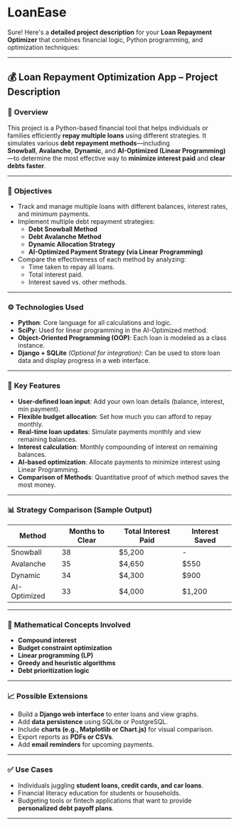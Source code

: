 # LoanEase
Sure! Here's a **detailed project description** for your **Loan Repayment Optimizer** that combines financial logic, Python programming, and optimization techniques:

---

## 💰 Loan Repayment Optimization App – Project Description

### 📌 **Overview**
This project is a Python-based financial tool that helps individuals or families efficiently **repay multiple loans** using different strategies. It simulates various **debt repayment methods**—including <br>**Snowball**, **Avalanche**, **Dynamic**, and **AI-Optimized (Linear Programming)**—to determine the most effective way to **minimize interest paid** and **clear debts faster**.<br>

---

### 🎯 **Objectives**
- Track and manage multiple loans with different balances, interest rates, and minimum payments.<br>
- Implement multiple debt repayment strategies:<br>
  - **Debt Snowball Method**<br>
  - **Debt Avalanche Method**<br>
  - **Dynamic Allocation Strategy**<br>
  - **AI-Optimized Payment Strategy (via Linear Programming)**<br>
- Compare the effectiveness of each method by analyzing:<br>
  - Time taken to repay all loans.<br>
  - Total interest paid.<br>
  - Interest saved vs. other methods.<br>

---

### ⚙️ **Technologies Used**<br>
- **Python**: Core language for all calculations and logic.<br>
- **SciPy**: Used for linear programming in the AI-Optimized method.<br>
- **Object-Oriented Programming (OOP)**: Each loan is modeled as a class instance.<br>
- **Django + SQLite** *(Optional for integration)*: Can be used to store loan data and display progress in a web interface.<br>

---

### 🧠 **Key Features**
- **User-defined loan input**: Add your own loan details (balance, interest, min payment).<br>
- **Flexible budget allocation**: Set how much you can afford to repay monthly.<br>
- **Real-time loan updates**: Simulate payments monthly and view remaining balances.<br>
- **Interest calculation**: Monthly compounding of interest on remaining balances.<br>
- **AI-based optimization**: Allocate payments to minimize interest using Linear Programming.<br>
- **Comparison of Methods**: Quantitative proof of which method saves the most money.<br>

---

### 📊 **Strategy Comparison (Sample Output)**
| Method        | Months to Clear | Total Interest Paid | Interest Saved |
|---------------|-----------------|----------------------|----------------|
| Snowball      | 38              | $5,200               | -              |
| Avalanche     | 35              | $4,650               | $550           |
| Dynamic       | 34              | $4,300               | $900           |
| AI-Optimized  | 33              | $4,000               | $1,200         |

---

### 🧮 **Mathematical Concepts Involved**
- **Compound interest**<br>
- **Budget constraint optimization**<br>
- **Linear programming (LP)**<br>
- **Greedy and heuristic algorithms**<br>
- **Debt prioritization logic**<br>

---

### 📈 **Possible Extensions**
- Build a **Django web interface** to enter loans and view graphs.<br>
- Add **data persistence** using SQLite or PostgreSQL.<br>
- Include **charts (e.g., Matplotlib or Chart.js)** for visual comparison.<br>
- Export reports as **PDFs or CSVs**.<br>
- Add **email reminders** for upcoming payments.<br>

---

### ✅ **Use Cases**
- Individuals juggling **student loans, credit cards, and car loans**.<br>
- Financial literacy education for students or households.<br>
- Budgeting tools or fintech applications that want to provide **personalized debt payoff plans**.<br>

---
